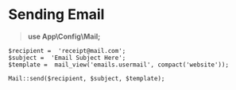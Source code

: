 
# Sending Email

> **use App\Config\Mail;**

    $recipient =  'receipt@mail.com';
    $subject =  'Email Subject Here';
    $template =  mail_view('emails.usermail', compact('website'));
        
    Mail::send($recipient, $subject, $template);
